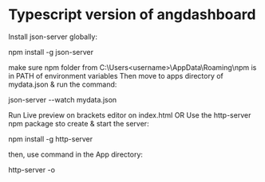 # Typescript version of angdashboard

Install json-server globally:

npm install -g json-server

make sure npm folder from C:\Users\<username>\AppData\Roaming\npm is in PATH of environment variables
Then move to apps directory of  mydata.json & run the command:

json-server --watch mydata.json


Run Live preview on brackets editor on index.html OR
Use the http-server npm package sto create & start the server:

npm install -g http-server

then, use command in the App directory:

http-server -o

